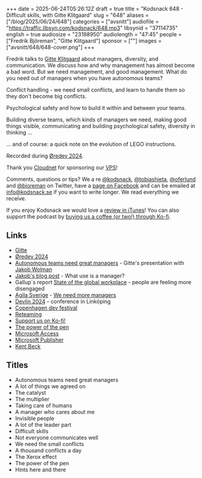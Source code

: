 +++
date = 2025-06-24T05:26:12Z
draft = true
title = "Kodsnack 648 - Difficult skills, with Gitte Klitgaard"
slug = "648"
aliases = ["/blog/2025/06/24/648"]
categories = ["avsnitt"]
audiofile = "https://traffic.libsyn.com/kodsnack/648.mp3"
libsynid = "37114735"
english = true
audiosize = "23198950"
audiolength = "47:45"
people = ["Fredrik Björeman", "Gitte Klitgaard"]
sponsor = [""]
images = ["avsnitt/648/648-cover.png"]
+++

Fredrik talks to [Gitte Klitgaard](https://nativewired.com/) about managers, diversity, and communication. We discuss how and why management has almost become a bad word. But we need management, and good management. What do you need out of managers when you have autonomous teams?

Conflict handling - we need small conflicts, and learn to handle them so they don't become big conflicts.

Psychological safety and how to build it within and between your teams.

Building diverse teams, which kinds of managers we need, making good things visible, communicating and building psychological safety, diversity in thinking …

… and of course: a quick note on the evolution of LEGO instructions.

Recorded during [Øredev 2024](https://archive.oredev.org/2024/#/).

Thank you [Cloudnet](http://www.cloudnet.se) for sponsoring our [VPS](http://en.wikipedia.org/wiki/Virtual_private_server)!

Comments, questions or tips? We a	re [@kodsnack](https://www.twitter.com/kodsnack), [@tobiashieta](https://www.twitter.com/tobiashieta), [@oferlund](https://twitter.com/oferlund) and [@bjoreman](https://www.twitter.com/bjoreman) on Twitter, have a [page on Facebook](https://www.facebook.com/kodsnack) and can be emailed at [info@kodsnack.se](mailto:info@kodsnack.se) if you want to write longer. We read everything we receive.

If you enjoy Kodsnack we would love a [review in iTunes](http://itunes.apple.com/se/podcast/kodsnack/id561631498?l=en)! You can also support the podcast by <a href="https://ko-fi.com/kodsnack" rel="payment">buying us a coffee (or two!) through Ko-fi</a>.

## Links ##
* [Gitte](https://nativewired.com/)
* [Øredev 2024](https://archive.oredev.org/2024/#/)
*  [Autonomous teams need great managers](https://www.youtube.com/watch?v=0xY4_Ui4E-Y) - Gitte's presentation with [Jakob Wolman](https://dk.linkedin.com/in/jakobwolman)
* [Jakob's blog post](https://jakobwolman.medium.com/what-use-is-a-manager-19c3dd52fc02) - What use is a manager?
* Gallup´s report [State of the global workplace](https://www.gallup.com/workplace/349484/state-of-the-global-workplace.aspx) - people are feeling more disengaged
* [Agila Sverige](https://agilasverige.lovable.app/) - [We need more managers](https://www.youtube.com/watch?v=vR1_r20iAWc)
* [Devlin 2024](https://events.responsive.se/tidigare-arrangemang/devlin2024/devlin2024-konferensdagen?view=Events&id=137&task=civicrm/event/info&reset=1) - conference in Linköping
* [Copenhagen dev festival](https://ndccopenhagen.com/)
* [Reteaming](https://agilealliance.org/resources/experience-reports/dynamic-reteaming-how-we-thrive-by-rebuilding-teams/)
* [Support us on Ko-fi!](https://ko-fi.com/kodsnack)
* [The power of the pen](https://www.scientificamerican.com/article/the-power-of-the-pen/)
* [Microsoft Access](https://en.wikipedia.org/wiki/Microsoft_Access)
* [Microsoft Publisher](https://en.wikipedia.org/wiki/Microsoft_Publisher)
* [Kent Beck](https://kentbeck.com/)

## Titles ##
* Autonomous teams need great managers
* A lot of things we agreed on
* The catalyst
* The multiplier
* Taking care of humans
* A manager who cares about me
* Invisible people
* A lot of the leader part
* Difficult skills
* Not everyone communicates well
* We need the small conflicts
* A thousand conflicts a day
* The Xerox effect
* The power of the pen
* Hints here and there